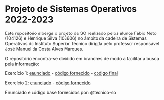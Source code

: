# Projeto de Sistemas Operativos 2022-2023

Este repositório alberga o projeto de SO realizado pelos alunos Fábio Neto (104126) e Henrique Silva
(103606) no âmbito da cadeira de Sistemas Operativos do Instituto Superior Técnico dirigda pelo
professor responsável José Manuel da Costa Alves Marques.

O repositório encontra-se dividido em branches de modo a facilitar a busca pela informação:

Exercício 1:
[enunciado](https://github.com/hSilva10/SO-project/blob/statement/exercise1.md) -
[código fornecido](https://github.com/hSilva10/SO-project/tree/base-v1) -
[código final](https://github.com/hSilva10/SO-project/tree/release-v1)

Exercício 2:
[enunciado](https://github.com/hSilva10/SO-project/blob/statement/exercise2.md) -
[código fornecido](https://github.com/hSilva10/SO-project/tree/base-v2)

Enunciado e código base fornecidos por: @tecnico-so
